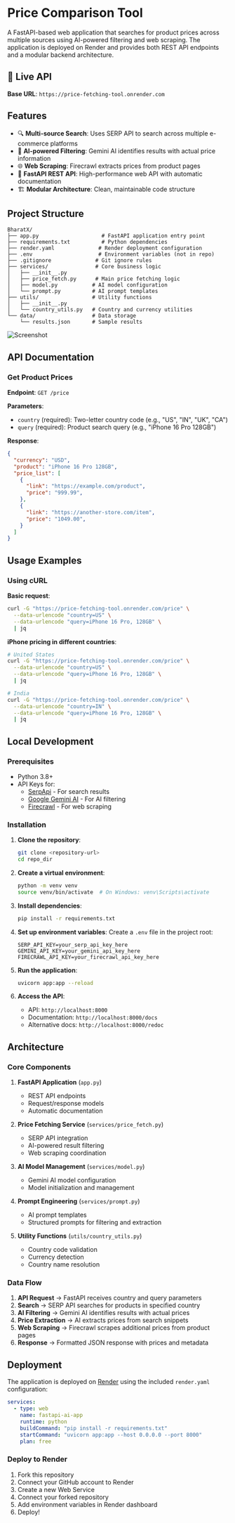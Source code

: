 # Price Comparison Tool

A FastAPI-based web application that searches for product prices across multiple sources using AI-powered filtering and web scraping. The application is deployed on Render and provides both REST API endpoints and a modular backend architecture.

## 🚀 Live API

**Base URL**: `https://price-fetching-tool.onrender.com`

## Features

- 🔍 **Multi-source Search**: Uses SERP API to search across multiple e-commerce platforms
- 🤖 **AI-powered Filtering**: Gemini AI identifies results with actual price information
- 🌐 **Web Scraping**: Firecrawl extracts prices from product pages
- 🚀 **FastAPI REST API**: High-performance web API with automatic documentation
- 🏗️ **Modular Architecture**: Clean, maintainable code structure

## Project Structure

```
BharatX/
├── app.py                    # FastAPI application entry point
├── requirements.txt          # Python dependencies
├── render.yaml              # Render deployment configuration
├── .env                     # Environment variables (not in repo)
├── .gitignore              # Git ignore rules
├── services/               # Core business logic
│   ├── __init__.py
│   ├── price_fetch.py      # Main price fetching logic
│   ├── model.py           # AI model configuration
│   └── prompt.py          # AI prompt templates
├── utils/                 # Utility functions
│   ├── __init__.py
│   └── country_utils.py   # Country and currency utilities
└── data/                  # Data storage
    └── results.json       # Sample results
```

![Screenshot](https://raw.githubusercontent.com/Sumit-nainani/Price-Fetching-Tool/main/images/result1.png)

## API Documentation

### Get Product Prices

**Endpoint**: `GET /price`

**Parameters**:
- `country` (required): Two-letter country code (e.g., "US", "IN", "UK", "CA")
- `query` (required): Product search query (e.g., "iPhone 16 Pro 128GB")

**Response**:
```json
{
  "currency": "USD",
  "product": "iPhone 16 Pro 128GB",
  "price_list": [
    {
      "link": "https://example.com/product",
      "price": "999.99",
    },
    {
      "link": "https://another-store.com/item",
      "price": "1049.00",
    }
  ]
}
```

## Usage Examples

### Using cURL

**Basic request**:
```bash
curl -G "https://price-fetching-tool.onrender.com/price" \
  --data-urlencode "country=US" \
  --data-urlencode "query=iPhone 16 Pro, 128GB" \
  | jq
```

**iPhone pricing in different countries**:
```bash
# United States
curl -G "https://price-fetching-tool.onrender.com/price" \
  --data-urlencode "country=US" \
  --data-urlencode "query=iPhone 16 Pro, 128GB" \
  | jq

# India
curl -G "https://price-fetching-tool.onrender.com/price" \
  --data-urlencode "country=IN" \
  --data-urlencode "query=iPhone 16 Pro, 128GB" \
  | jq
```

## Local Development

### Prerequisites
- Python 3.8+
- API Keys for:
  - [SerpApi](https://serpapi.com/) - For search results
  - [Google Gemini AI](https://aistudio.google.com/) - For AI filtering
  - [Firecrawl](https://firecrawl.dev/) - For web scraping

### Installation

1. **Clone the repository**:
   ```bash
   git clone <repository-url>
   cd repo_dir
   ```

2. **Create a virtual environment**:
   ```bash
   python -m venv venv
   source venv/bin/activate  # On Windows: venv\Scripts\activate
   ```

3. **Install dependencies**:
   ```bash
   pip install -r requirements.txt
   ```

4. **Set up environment variables**:
   Create a `.env` file in the project root:
   ```env
   SERP_API_KEY=your_serp_api_key_here
   GEMINI_API_KEY=your_gemini_api_key_here
   FIRECRAWL_API_KEY=your_firecrawl_api_key_here
   ```

5. **Run the application**:
   ```bash
   uvicorn app:app --reload
   ```

6. **Access the API**:
   - API: `http://localhost:8000`
   - Documentation: `http://localhost:8000/docs`
   - Alternative docs: `http://localhost:8000/redoc`

## Architecture

### Core Components

1. **FastAPI Application** (`app.py`)
   - REST API endpoints
   - Request/response models
   - Automatic documentation

2. **Price Fetching Service** (`services/price_fetch.py`)
   - SERP API integration
   - AI-powered result filtering
   - Web scraping coordination

3. **AI Model Management** (`services/model.py`)
   - Gemini AI model configuration
   - Model initialization and management

4. **Prompt Engineering** (`services/prompt.py`)
   - AI prompt templates
   - Structured prompts for filtering and extraction

5. **Utility Functions** (`utils/country_utils.py`)
   - Country code validation
   - Currency detection
   - Country name resolution

### Data Flow

1. **API Request** → FastAPI receives country and query parameters
2. **Search** → SERP API searches for products in specified country
3. **AI Filtering** → Gemini AI identifies results with actual prices
4. **Price Extraction** → AI extracts prices from search snippets
5. **Web Scraping** → Firecrawl scrapes additional prices from product pages
6. **Response** → Formatted JSON response with prices and metadata

## Deployment

The application is deployed on [Render](https://render.com/) using the included `render.yaml` configuration:

```yaml
services:
  - type: web
    name: fastapi-ai-app
    runtime: python
    buildCommand: "pip install -r requirements.txt"
    startCommand: "uvicorn app:app --host 0.0.0.0 --port 8000"
    plan: free
```

### Deploy to Render

1. Fork this repository
2. Connect your GitHub account to Render
3. Create a new Web Service
4. Connect your forked repository
5. Add environment variables in Render dashboard
6. Deploy!

